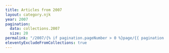 ```yaml
---
title: Articles from 2007
layout: category.njk
year: 2007
pagination:
  data: collections.2007
  size: 20
permalink: "/2007/{% if pagination.pageNumber > 0 %}page/{{ pagination.pageNumber | plus: 1 }}/{% endif %}index.html"
eleventyExcludeFromCollections: true
---
```

